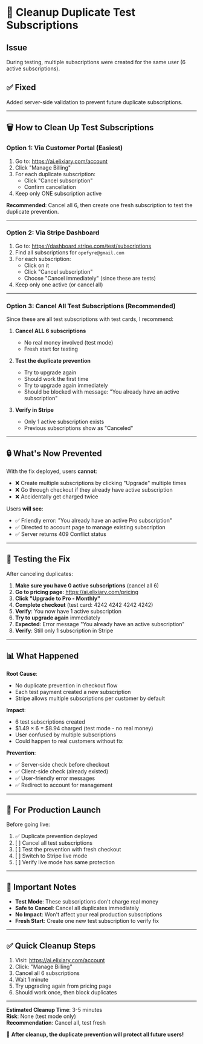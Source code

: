 # 🧹 Cleanup Duplicate Test Subscriptions

## Issue
During testing, multiple subscriptions were created for the same user (6 active subscriptions).

## ✅ Fixed
Added server-side validation to prevent future duplicate subscriptions.

---

## 🗑️ How to Clean Up Test Subscriptions

### Option 1: Via Customer Portal (Easiest)

1. Go to: https://ai.elixiary.com/account
2. Click "Manage Billing"
3. For each duplicate subscription:
   - Click "Cancel subscription"
   - Confirm cancellation
4. Keep only ONE subscription active

**Recommended**: Cancel all 6, then create one fresh subscription to test the duplicate prevention.

---

### Option 2: Via Stripe Dashboard

1. Go to: https://dashboard.stripe.com/test/subscriptions
2. Find all subscriptions for `opefyre@gmail.com`
3. For each subscription:
   - Click on it
   - Click "Cancel subscription"
   - Choose "Cancel immediately" (since these are tests)
4. Keep only one active (or cancel all)

---

### Option 3: Cancel All Test Subscriptions (Recommended)

Since these are all test subscriptions with test cards, I recommend:

1. **Cancel ALL 6 subscriptions**
   - No real money involved (test mode)
   - Fresh start for testing

2. **Test the duplicate prevention**
   - Try to upgrade again
   - Should work the first time
   - Try to upgrade again immediately
   - Should be blocked with message: "You already have an active subscription"

3. **Verify in Stripe**
   - Only 1 active subscription exists
   - Previous subscriptions show as "Canceled"

---

## 🔒 What's Now Prevented

With the fix deployed, users **cannot**:
- ❌ Create multiple subscriptions by clicking "Upgrade" multiple times
- ❌ Go through checkout if they already have active subscription
- ❌ Accidentally get charged twice

Users **will see**:
- ✅ Friendly error: "You already have an active Pro subscription"
- ✅ Directed to account page to manage existing subscription
- ✅ Server returns 409 Conflict status

---

## 🧪 Testing the Fix

After canceling duplicates:

1. **Make sure you have 0 active subscriptions** (cancel all 6)
2. **Go to pricing page**: https://ai.elixiary.com/pricing
3. **Click "Upgrade to Pro - Monthly"**
4. **Complete checkout** (test card: 4242 4242 4242 4242)
5. **Verify**: You now have 1 active subscription
6. **Try to upgrade again** immediately
7. **Expected**: Error message "You already have an active subscription"
8. **Verify**: Still only 1 subscription in Stripe

---

## 📊 What Happened

**Root Cause**:
- No duplicate prevention in checkout flow
- Each test payment created a new subscription
- Stripe allows multiple subscriptions per customer by default

**Impact**:
- 6 test subscriptions created
- $1.49 × 6 = $8.94 charged (test mode - no real money)
- User confused by multiple subscriptions
- Could happen to real customers without fix

**Prevention**:
- ✅ Server-side check before checkout
- ✅ Client-side check (already existed)
- ✅ User-friendly error messages
- ✅ Redirect to account for management

---

## 🎯 For Production Launch

Before going live:

1. ✅ Duplicate prevention deployed
2. [ ] Cancel all test subscriptions
3. [ ] Test the prevention with fresh checkout
4. [ ] Switch to Stripe live mode
5. [ ] Verify live mode has same protection

---

## 🚨 Important Notes

- **Test Mode**: These subscriptions don't charge real money
- **Safe to Cancel**: Cancel all duplicates immediately
- **No Impact**: Won't affect your real production subscriptions
- **Fresh Start**: Create one new test subscription to verify fix

---

## ✅ Quick Cleanup Steps

1. Visit: https://ai.elixiary.com/account
2. Click: "Manage Billing"
3. Cancel all 6 subscriptions
4. Wait 1 minute
5. Try upgrading again from pricing page
6. Should work once, then block duplicates

---

**Estimated Cleanup Time**: 3-5 minutes  
**Risk**: None (test mode only)  
**Recommendation**: Cancel all, test fresh

🎯 **After cleanup, the duplicate prevention will protect all future users!**

